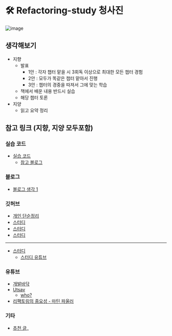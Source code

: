 # 🛠️ Refactoring-study 청사진

![image](https://github.com/Gamangjum-lihou/refactoring-study/assets/76567238/cbd79941-3231-475b-8e40-07855d2fd734)



## 생각해보기

- 지향
  - 발표
    - 1안 : 각자 챕터 맡을 시 3회독 이상으로 최대한 모든 챕터 경험
    - 2안 : 모두가 똑같은 챕터 맡아서 진행
    - 3안 : 챕터의 경중을 따져서 그에 맞는 학습
  - 책에서 배운 내용 반드시 실습
  - 해당 챕터 토론
- 지양
  - 읽고 요약 정리


## 참고 링크 (지향, 지양 모두포함)

### 실습 코드
- [실습 코드](https://github.com/wickedwukong/martin-fowler-refactoring-2nd)
  - [참고 블로그](https://devvkkid.tistory.com/272)   

### 블로그
- [블로그 생각 1](https://medium.com/@Deepbio_Dev/5-backend-engineer%EC%9D%98-%EC%84%B1%EC%9E%A5%EC%8A%A4%ED%86%A0%EB%A6%AC-%EB%A7%88%ED%8B%B4-%ED%8C%8C%EC%9A%B8%EB%9F%AC%EC%9D%98-%EB%A6%AC%ED%8C%A9%ED%84%B0%EB%A7%81-2%ED%8C%90-%EC%8A%A4%ED%84%B0%EB%94%94-b26f163b0fbf)

### 깃허브
- [개인 단순정리](https://github.com/Youngerjesus/refactoring-2nd-edition)
- [스터디](https://github.com/hanseul-lee/book-refactoring)
- [스터디](https://github.com/Earthking-Dev-Study/Refactoring-2nd-Edition)
- [스터디](https://github.com/Metacognition-Polymath/refactoring-2nd-edition)

---

- [스터디](https://github.com/yerim1210/book-study/blob/main/02-refactoring/README_ko.md)
  - [스터디 유튜브](https://www.youtube.com/watch?v=nHLdZAMnMpo)

### 유튜브
- [개발바닥](https://www.youtube.com/watch?v=51xsW7fH7fU)
- [Utsav](https://youtu.be/0qNpFCpMl80?t=260)
  - [who?](https://www.linkedin.com/in/utsavized?original_referer=https%3A%2F%2Fwww.engineeringwithutsav.com%2F)
- [리팩토링의 중요성 - 마틴 파울러](https://www.youtube.com/watch?v=mNPpfB8JSIU)
 

### 기타
- [추천 글](https://careerly.co.kr/comments/53476)_
